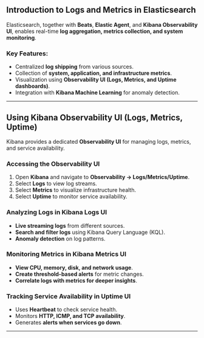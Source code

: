 
## **Introduction to Logs and Metrics in Elasticsearch**
Elasticsearch, together with **Beats**, **Elastic Agent**, and **Kibana Observability UI**, enables real-time **log aggregation, metrics collection, and system monitoring**.

### **Key Features:**
- Centralized **log shipping** from various sources.
- Collection of **system, application, and infrastructure metrics**.
- Visualization using **Observability UI (Logs, Metrics, and Uptime dashboards)**.
- Integration with **Kibana Machine Learning** for anomaly detection.

---

## **Using Kibana Observability UI (Logs, Metrics, Uptime)**
Kibana provides a dedicated **Observability UI** for managing logs, metrics, and service availability.

### **Accessing the Observability UI**
1. Open **Kibana** and navigate to **Observability → Logs/Metrics/Uptime**.
2. Select **Logs** to view log streams.
3. Select **Metrics** to visualize infrastructure health.
4. Select **Uptime** to monitor service availability.

### **Analyzing Logs in Kibana Logs UI**
- **Live streaming logs** from different sources.
- **Search and filter logs** using Kibana Query Language (KQL).
- **Anomaly detection** on log patterns.

### **Monitoring Metrics in Kibana Metrics UI**
- **View CPU, memory, disk, and network usage**.
- **Create threshold-based alerts** for metric changes.
- **Correlate logs with metrics for deeper insights**.

### **Tracking Service Availability in Uptime UI**
- Uses **Heartbeat** to check service health.
- Monitors **HTTP, ICMP, and TCP availability**.
- Generates **alerts when services go down**.

---

